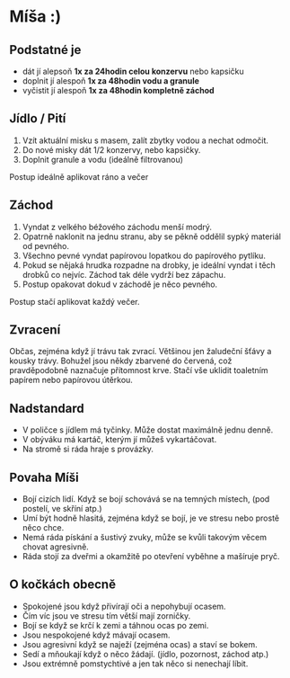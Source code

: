 # Míša :)

## Podstatné je 
- dát jí alepsoň **1x za 24hodin celou konzervu** nebo kapsičku
- doplnit jí alespoň **1x za 48hodin vodu a granule**
- vyčistit jí alespoň **1x za 48hodin kompletně záchod**

## Jídlo / Pití

1. Vzít aktuální misku s masem, zalít zbytky vodou a nechat odmočit.
2. Do nové misky dát 1/2 konzervy, nebo kapsičky.
3. Doplnit granule a vodu (ideálně filtrovanou)

Postup ideálně aplikovat ráno a večer

## Záchod

1. Vyndat z velkého béžového záchodu menší modrý.
2. Opatrně naklonit na jednu stranu, aby se pěkně oddělil sypký materiál od pevného.
3. Všechno pevné vyndat papírovou lopatkou do papírového pytlíku.
4. Pokud se nějaká hrudka rozpadne na drobky, je ideální vyndat i těch drobků co nejvíc. Záchod tak déle vydrží bez zápachu.
4. Postup opakovat dokud v záchodě je něco pevného.

Postup stačí aplikovat každý večer.

## Zvracení

Občas, zejména když jí trávu tak zvrací. Většinou jen žaludeční šťávy a kousky trávy. Bohužel jsou někdy zbarvené do červená, což pravděpodobně naznačuje přítomnost krve.
Stačí vše uklidit toaletním papírem nebo papírovou útěrkou.

## Nadstandard

- V poličce s jídlem má tyčinky. Může dostat maximálně jednu denně.
- V obýváku má kartáč, kterým jí můžeš vykartáčovat.
- Na stromě si ráda hraje s provázky.

## Povaha Míši

- Bojí cizích lidí. Když se bojí schovává se na temných místech, (pod postelí, ve skříní atp.)
- Umí být hodně hlasitá, zejména když se bojí, je ve stresu nebo prostě něco chce.
- Nemá ráda pískání a šustivý zvuky, může se kvůli takovým věcem chovat agresivně.
- Ráda stojí za dveřmi a okamžitě po otevření vyběhne a mašíruje pryč.

## O kočkách obecně
- Spokojené jsou když přivírají oči a nepohybují ocasem.
- Čím víc jsou ve stresu tím větší mají zorničky.
- Bojí se když se krčí k zemi a táhnou ocas po zemi.
- Jsou nespokojené když mávají ocasem.
- Jsou agresivní když se naježí (zejména ocas) a staví se bokem.
- Sedí a mňoukají když o něco žádají. (jídlo, pozornost, záchod atp.)
- Jsou extrémně pomstychtivé a jen tak něco si nenechají líbit.